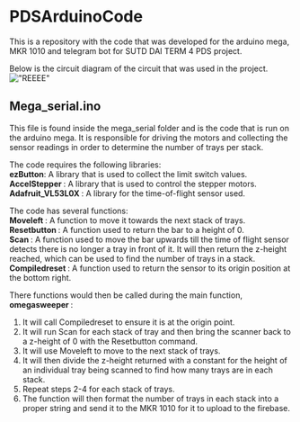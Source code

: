 # PDSArduinoCode
This is a repository with the code that was developed for the arduino mega, MKR 1010 and telegram bot for SUTD DAI TERM 4 PDS project.

Below is the circuit diagram of the circuit that was used in the project.
!["REEEE"](https://github.com/Shockbob17/PDSArduinoCode/blob/main/Circuit_Diagram.png?raw=true)

## Mega_serial.ino
This file is found inside the mega_serial folder and is the code that is run on the arduino mega.
It is responsible for driving the motors and collecting the sensor readings in order to determine the number of trays per stack.

The code requires the following libraries: <br>
<b>ezButton</b>: A library that is used to collect the limit switch values. <br>
<b>AccelStepper </b>: A library that is used to control the stepper motors. <br>
<b>Adafruit_VL53L0X </b>: A library for the time-of-flight sensor used. <br>

The code has several functions:<br>
<b>Moveleft </b>: A function to move it towards the next stack of trays. <br>
<b>Resetbutton </b>: A function used to return the bar to a height of 0.<br>
<b>Scan </b>: A function used to move the bar upwards till the time of flight sensor detects there is no longer a tray in front of it. It will then return the z-height reached, which can be used to find the number of trays in a stack. <br>
<b>Compiledreset </b>: A function used to return the sensor to its origin position at the bottom right.	


There functions would then be called during the main function, <b> omegasweeper </b>: <br>
1. It will call Compiledreset to ensure it is at the origin point. <br>
2. It will run Scan for each stack of tray and then bring the scanner back to a z-height of 0 with the Resetbutton command. <br>
3. It will use Moveleft to move to the next stack of trays. <br>
4. It will then divide the z-height returned with a constant for the height of an individual tray being scanned to find how many trays are in each stack. <br>
5. Repeat steps 2-4 for each stack of trays. <br>
6. The function will then format the number of trays in each stack into a proper string and send it to the MKR 1010 for it to upload to the firebase. <br>

